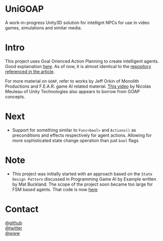 # UniGOAP  
A work-in-progress Unity3D solution for intellignt NPCs for use in video games, simulations and similar media.

# Intro
This project uses Goal Orienced Action Planning to create intelligent agents. Good explaination [here](https://gamedevelopment.tutsplus.com/tutorials/goal-oriented-action-planning-for-a-smarter-ai--cms-20793). As of now, it is almost identical to the [repository referenced in the article](https://github.com/sploreg/goap).   

For more material on `GOAP`, refer to works by Jeff Orkin of Monolith Productions and F.E.A.R. game AI related material. [This video](https://www.youtube.com/watch?v=78nhJNPS0vA) by Nicolas Meuleau of Unity Technologies also appears to borrow from GOAP concepts.  
  
# Next  
- Support for something similar to `Func<bool>` and `Actions()` as preconditions and effects respectively for agent actions. Allowing for more sophisticated state change operation than just `bool` flags  

# Note
- This project was initially started with an approach based on the `State Design Pattern` discussed in Programming Game AI by Example written by Mat Buckland. The scope of the project soon became too large for FSM based agents. That code is now [here](https://github.com/adrenak/UniFSM)  

# Contact  
[@github](https://www.github.com/adrenak)  
[@twitter](https://www.twitter.com/vatsalAmbastha)  
[@www](http://www.vatsalambastha.com)